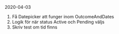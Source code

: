 2020-04-03
  1. Få Datepicker att funger inom OutcomeAndDates
  2. Logik för när status Active och Pending väljs
  3. Skriv test om tid finns 